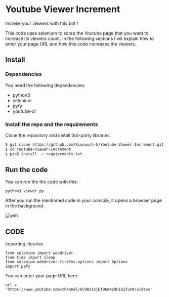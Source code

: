 # Youtube Viewer Increment
Increse your viewers with this bot !


This code uses selenium to scrap the Youtube page that you want to increase its viewers count. In the following sections I wil explain how to enter your page URL and how this code increases the viewers.




## Install

### Dependencies

You need the following dependencies:

- python3
- selenium
- pyfy
- youtube-dl



### Install the repo and the requirements

Clone the repository and install 3rd-party libraries.

```bash
$ git clone https://github.com/Kianoush-h/Youtube-Viewer-Increment.git
$ cd Youtube-Viewer-Increment
$ pip3 install -r requirements.txt
```








## Run the code

You can run the the code with this:

```
python3 viewer.py
```
After you run the mentioned code in your console, it opens a browser page in the background.

![wifi](./etc/pic2.JPG)

 
 
 
## CODE

Importing libraries 
 
 ```
from selenium import webdriver 
from time import sleep 
from selenium.webdriver.firefox.options import Options
import pafy
 ```
 
You can enter your page URL here:
 ```
url = 'https://www.youtube.com/channel/UC9BJisjDT9Gm4zdH1GZTuPA/videos'
 ```



















